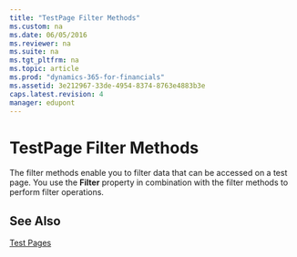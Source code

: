 ```yaml
---
title: "TestPage Filter Methods"
ms.custom: na
ms.date: 06/05/2016
ms.reviewer: na
ms.suite: na
ms.tgt_pltfrm: na
ms.topic: article
ms.prod: "dynamics-365-for-financials"
ms.assetid: 3e212967-33de-4954-8374-8763e4883b3e
caps.latest.revision: 4
manager: edupont
---
```

# TestPage Filter Methods
The filter methods enable you to filter data that can be accessed on a test page. You use the **Filter** property in combination with the filter methods to perform filter operations.  
  
## See Also  
 [Test Pages](Test-Pages.md)